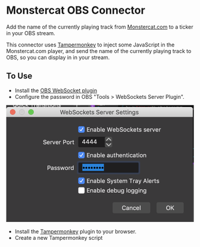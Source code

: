 # Monstercat OBS Connector

Add the name of the currently playing track from [Monstercat.com](https://monstercat.com) to a ticker in your OBS stream.

This connector uses [Tampermonkey](https://www.tampermonkey.net/) to inject some JavaScript in the Monstercat.com player, and send the name of the currently playing track to OBS, so you can display in in your stream.

## To Use 

* Install the [OBS WebSocket plugin](https://github.com/Palakis/obs-websocket)
* Configure the password in OBS "Tools > WebSockets Server Plugin".

![](img/websocket-server-settings.png)
* Install the [Tampermonkey](https://www.tampermonkey.net/) plugin to your browser.
* Create a new Tampermonkey script 

